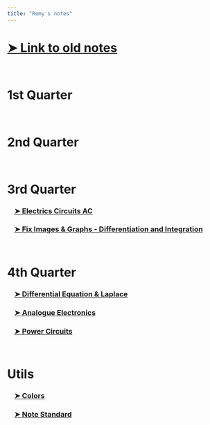 ```yaml
---
title: "Remy's notes"
---
```


# [➤ Link to old notes](https://nightyx-remy.github.io/quartz)
<br>

# <span class="highlight-fushia">1st Quarter</span>

<br>

# <span class="highlight-fushia">2nd Quarter</span>

<br>

# <span class="highlight-fushia">3rd Quarter</span>

### &emsp;[➤ Electrics Circuits AC](Electric%20Circuits%20AC/Electrics%20Circuits%20AC.md)
### &emsp;[➤ Fix Images & Graphs - Differentiation and Integration](Differentiation%20and%20Integration/Differentiation%20and%20Integration.md)
<br>

# <span class="highlight-fushia">4th Quarter</span>

### &emsp;[➤ Differential Equation & Laplace](Differential%20Equation%20&%20Laplace/Differential%20Equation%20&%20Laplace.md)
### &emsp;[➤ Analogue Electronics](Analogue%20Electronics/Analogue%20Electronics.md)
### &emsp;[➤ Power Circuits](Power%20Circuits/Power%20Circuits.md)
<br>

# <span class="highlight-fushia">Utils</span>
### &emsp;[➤ Colors](Colors.md)
### &emsp;[➤ Note Standard](Note%20Standard.md)